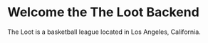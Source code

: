 # Welcome the The Loot Backend

The Loot is a basketball league located in Los Angeles, California.
